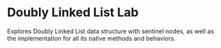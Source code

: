 # Doubly Linked List Lab

 Explores Doubly Linked List data structure with sentinel nodes, as well as the implementation for all its native methods and behaviors.
